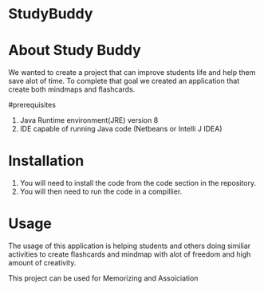 # StudyBuddy

# About Study Buddy
We wanted to create a project that can improve students life and help them save alot of time. To complete that goal we created an application that create both mindmaps and flashcards.

#prerequisites
1. Java Runtime environment(JRE) version 8
2. IDE capable of running Java code (Netbeans or Intelli J IDEA) 
   
# Installation
1. You will need to install the code from the code section in the repository.
2. You will then need to run the code in a compillier.

# Usage
The usage of this application is helping students and others doing similiar activities to create flashcards and mindmap with alot of freedom and high amount of creativity.

This project can be used for Memorizing and Assoiciation

